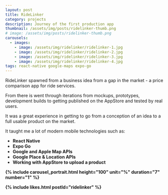 ```yaml
---
layout: post
title: RideLinker
category: projects
description: Journey of the first production app
thumbnail: /assets/img/posts/ridelinker-thumb.png
# image: /assets/img/posts/ridelinker-thumb.png
carousels:
  - images: 
    - image: /assets/img/ridelinker/ridelinker-1.jpg
    - image: /assets/img/ridelinker/ridelinker-2.jpg
    - image: /assets/img/ridelinker/ridelinker-3.jpg
    - image: /assets/img/ridelinker/ridelinker-4.jpg
tags: react-native google-maps expo-go
---
```


RideLinker spawned from a business idea from a gap in the market -
a price comparison app for ride services.


From there is went through iterations from mockups, prototypes,
development builds to getting published on the AppStore and tested by real 
users.

It was a great experience in getting to go from a conception of an idea
to a full usable product on the market.

It taught me a lot of modern mobile technologies such as:
- <b>React Native</b>
- <b>Expo Go</b>
- <b>Google and Apple Map APIs</b>
- <b>Google Place & Location APIs<b>
- <b>Working with AppStore to upload a product</b>


{% include carousel_portrait.html height="100" unit="%" duration="7" number="1" %}

{% include likes.html postId="ridelinker" %}